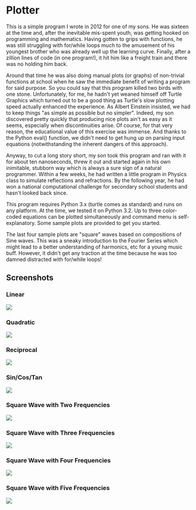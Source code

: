 # Plotter

This is a simple program I wrote in 2012 for one of my sons. He was sixteen at the time and, after the inevitable mis-spent youth, was getting hooked on programming and mathematics. Having gotten to grips with functions, he was still struggling with for/while loops much to the amusement of his youngest brother who was already well up the learning curve. Finally, after a zillion lines of code (in one program!), it hit him like a freight train and there was no holding him back. 

Around that time he was also doing manual plots (or graphs) of non-trivial functions at school when he saw the immediate benefit of writing a program for said purpose. So you could say that this program killed two birds with one stone. Unfortunately, for me, he hadn't yet weaned himself off Turtle Graphics which turned out to be a good thing as Turtle's slow plotting speed actually enhanced the experience. As Albert Einstein insisted, we had to keep things "as simple as possible but no simpler". Indeed, my son discovered pretty quickly that producing nice plots ain't as easy as it seems, especially when discontinuities arise. Of course, for that very reason, the educational value of this exercise was immense. And thanks to the Python eval() function, we didn't need to get hung up on parsing input equations (notwithstanding the inherent dangers of this approach).

Anyway, to cut a long story short, my son took this program and ran with it for about ten nanoseconds, threw it out and started again in his own inimitable, stubborn way which is always a sure sign of a natural programmer. Within a few weeks, he had written a little program in Physics class to simulate reflections and refractions. By the following year, he had won a national computational challenge for secondary school students and hasn't looked back since.

This program requires Python 3.x (turtle comes as standard) and runs on any platform. At the time, we tested it on Python 3.2. Up to three color-coded equations can be plotted simultaneously and command menu is self-explanatory. Some sample plots are provided to get you started.

The last four sample plots are "square" waves based on compositions of Sine waves. This was a sneaky introduction to the Fourier Series which might lead to a better understanding of harmonics, etc for a young music buff. However, it didn't get any traction at the time  because he was too damned distracted with for/while loops!    

## Screenshots

### Linear

![](/Linear.jpg)

### Quadratic

![](/Quadratic.jpg)

### Reciprocal

![](/Reciprocal.jpg)

### Sin/Cos/Tan

![](/SinCosTan.jpg)

### Square Wave with Two Frequencies

![](/SquareWave2.jpg)

### Square Wave with Three Frequencies

![](/SquareWave3.jpg)

### Square Wave with Four Frequencies

![](/SquareWave4.jpg)

### Square Wave with Five Frequencies

![](/SquareWave5.jpg)
